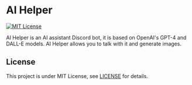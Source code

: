# AI Helper
[![MIT License](https://img.shields.io/badge/License-MIT-yellow.svg)](LICENSE)

AI Helper is an AI assistant Discord bot, it is based on OpenAI's GPT-4 and DALL-E models.
AI Helper allows you to talk with it and generate images.

## License
This project is under MIT License, see [LICENSE](LICENSE) for details.